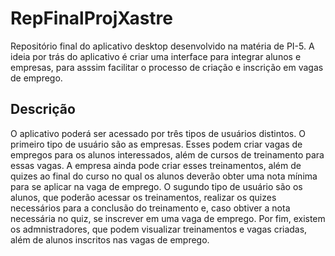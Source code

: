 # RepFinalProjXastre
Repositório final do aplicativo desktop desenvolvido na matéria de PI-5. A ideia por trás do aplicativo é criar uma interface para integrar alunos e empresas, para asssim facilitar o processo de criação e inscrição em vagas de emprego.

## Descrição
O aplicativo poderá ser acessado por três tipos de usuários distintos. O primeiro tipo de usuário são as empresas. Esses podem criar vagas de empregos para os alunos interessados, além de cursos de treinamento para essas vagas. A empresa ainda pode criar esses treinamentos, além de quizes ao final do curso no qual os alunos deverão obter uma nota mínima para se aplicar na vaga de emprego.
O sugundo tipo de usuário são os alunos, que poderão acessar os treinamentos, realizar os quizes necessários para a conclusão do treinamento e, caso obtiver a nota necessária no quiz, se inscrever em uma vaga de emprego.
Por fim, existem os admnistradores, que podem visualizar treinamentos e vagas criadas, além de alunos inscritos nas vagas de emprego.
